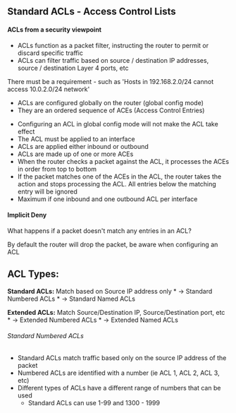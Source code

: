 ## Standard ACLs -  Access Control Lists

#### ACLs from a security viewpoint

- ACLs function as a packet filter, instructing the router to permit or discard specific traffic
- ACLs can filter traffic based on source / destination IP addresses, source / destination Layer 4 ports, etc

There must be a requirement -  such as 'Hosts in 192.168.2.0/24 cannot access 10.0.2.0/24 network'
* ACLs are configured globally on the router (global config mode)
* They are an ordered sequence of ACEs (Access Control Entries)

- Configuring an ACL in global config mode will not make the ACL take effect
- The ACL must be applied to an interface
- ACLs are applied either inbound or outbound
- ACLs are made up of one or more ACEs
- When the router checks a packet against the ACL, it processes the ACEs in order from top to bottom
- If the packet matches one of the ACEs in the ACL, the router takes the action and stops processing the ACL. All entries below the matching entry will be ignored
- Maximum if one inbound and one outbound ACL per interface

#### Implicit Deny

What happens if a packet doesn't match any entries in an ACL? 

By default the router will drop the packet, be aware when configuring an ACL

## ACL Types:

**Standard ACLs:** Match based on Source IP address only
    * -> Standard Numbered ACLs
    * -> Standard Named ACLs

**Extended ACLs:** Match Source/Destination IP, Source/Destination port, etc
    * -> Extended Numbered ACLs
    * -> Extended Named ACLs

###### Standard Numbered ACLs

- Standard ACLs match traffic based only on the source IP address of the packet
- Numbered ACLs are identified with a number (ie ACL 1, ACL 2, ACL 3, etc)
- Different types of ACLs have a different range of numbers that can be used
    * Standard ACLs can use 1-99 and 1300 - 1999
